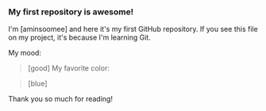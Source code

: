 ### My first repository is awesome!

I'm [aminsoomee] and here it's my first GitHub repository.
If you see this file on my project, it's because I'm learning Git.

My mood:

> [good]
My favorite color:

> [blue]

Thank you so much for reading! 

